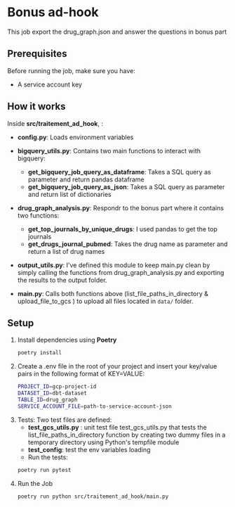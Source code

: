 # Bonus ad-hook

This job export the drug_graph.json and answer the questions in bonus part   

## Prerequisites

Before running the job, make sure you have:
- A service account key 

## How it works
Inside **src/traitement_ad_hook**, :
- **config.py**: Loads environment variables
- **bigquery_utils.py**: Contains two main functions to interact with bigquery:
  - **get_bigquery_job_query_as_dataframe**: Takes a SQL query as parameter and return pandas dataframe  
  - **get_bigquery_job_query_as_json**: Takes a SQL query as parameter and return list of dictionaries   
- **drug_graph_analysis.py**: Respondr to the bonus part where it contains two functions:
  - **get_top_journals_by_unique_drugs**: I used pandas to get the top journals 
  - **get_drugs_journal_pubmed**: Takes the drug name as parameter and return a list of drug names 
- **output_utils.py**: I've defined this module to keep main.py clean by simply calling the functions from drug_graph_analysis.py and exporting the results to the output folder.

- **main.py**: Calls both functions above (list_file_paths_in_directory & upload_file_to_gcs ) to upload all files located in `data/` folder.

## Setup

1. Install dependencies using **Poetry**
   ```bash
   poetry install

2. Create a .env file in the root of your project and insert your key/value pairs in the following format of KEY=VALUE:
    ```.bash
   PROJECT_ID=gcp-project-id
   DATASET_ID=dbt-dataset
   TABLE_ID=drug_graph
   SERVICE_ACCOUNT_FILE=path-to-service-account-json

3. Tests: Two test files are defined:
   - **test_gcs_utils.py** : unit test file test_gcs_utils.py that tests the list_file_paths_in_directory function by creating two dummy files in a temporary directory using Python's tempfile module
   - **test_config**: test the env variables loading
   - Run the tests:
   ```bash
   poetry run pytest

4. Run the Job
   ```bash
   poetry run python src/traitement_ad_hook/main.py